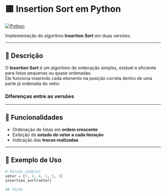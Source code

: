 # 🟦 Insertion Sort em Python

[![Python](https://img.shields.io/badge/Python-3.10+-blue.svg)](https://www.python.org/)

Implementação do algoritmo **Insertion Sort** em duas versões:

---

## 📌 Descrição

O **Insertion Sort** é um algoritmo de ordenação simples, estável e eficiente para listas pequenas ou quase ordenadas.  
Ele funciona inserindo cada elemento na posição correta dentro de uma parte já ordenada do vetor.

### Diferenças entre as versões

---

## 🚀 Funcionalidades

- Ordenação de listas em **ordem crescente**  
- Exibição do **estado do vetor a cada iteração**  
- Indicação das **trocas realizadas**  

---

## 🧩 Exemplo de Uso

```python
# Versão simples
vetor = [7, 2, 4, 1, 5, 3]
insertion_sort(vetor)

## Teste
